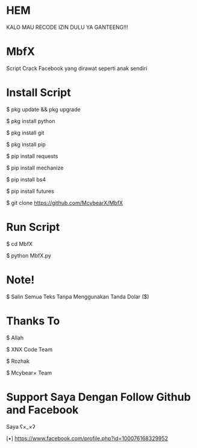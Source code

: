 # HEM
KALO MAU RECODE IZIN DULU YA GANTEENG!!! 


# MbfX

Script Crack Facebook yang dirawat seperti anak sendiri

# Install Script

$ pkg update && pkg upgrade

$ pkg install python

$ pkg install git

$ pkg install pip

$ pip install requests

$ pip install mechanize

$ pip install bs4

$ pip install futures

$ git clone https://github.com/McybearX/MbfX

# Run Script

$ cd MbfX

$ python MbfX.py

# Note! 

$ Salin Semua Teks Tanpa Menggunakan Tanda Dolar ($)

# Thanks To 

$ Allah

$ XNX Code Team

$ Rozhak

$ Mcybear× Team

# Support Saya Dengan Follow Github and Facebook 
  Saya ʕ×_×ʔ

[•] https://www.facebook.com/profile.php?id=100076168329952
